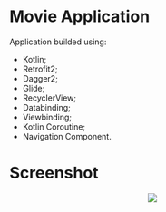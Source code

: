 # Movie Application
Application builded using: </br> 
- Kotlin;</br>  
- Retrofit2; </br>  
- Dagger2; </br> 
- Glide;</br> 
- RecyclerView;</br> 
- Databinding;</br> 
- Viewbinding;</br> 
- Kotlin Coroutine; </br> 
- Navigation Component.</br> 

# Screenshot

<p align="center">
<img src="https://media.giphy.com/media/XdJWJnHjOoHUJJhyq6/giphy.gif" />
<//p>
